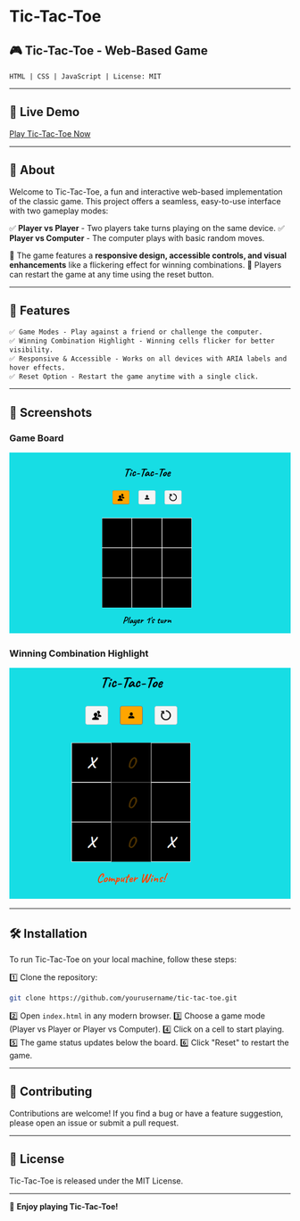 # Tic-Tac-Toe

## 🎮 Tic-Tac-Toe - Web-Based Game

```
HTML | CSS | JavaScript | License: MIT
```

---

## 🔗 Live Demo

[Play Tic-Tac-Toe Now](#)

---

## 🧩 About

Welcome to Tic-Tac-Toe, a fun and interactive web-based implementation of the classic game.
This project offers a seamless, easy-to-use interface with two gameplay modes:

✅ **Player vs Player** - Two players take turns playing on the same device.
✅ **Player vs Computer** - The computer plays with basic random moves.

🎯 The game features a **responsive design, accessible controls, and visual enhancements** like a flickering effect for winning combinations.
🔄 Players can restart the game at any time using the reset button.

---

## 🚀 Features

```
✅ Game Modes - Play against a friend or challenge the computer.
✅ Winning Combination Highlight - Winning cells flicker for better visibility.
✅ Responsive & Accessible - Works on all devices with ARIA labels and hover effects.
✅ Reset Option - Restart the game anytime with a single click.
```

---
## 📸 Screenshots

### Game Board
![Tic-Tac-Toe Game Board](screenshots/Screenshot_1.png)

### Winning Combination Highlight
![Winning Combination](screenshots/Screenshot_2.png)

---

## 🛠️ Installation

To run Tic-Tac-Toe on your local machine, follow these steps:

1️⃣ Clone the repository:
   ```sh
   git clone https://github.com/yourusername/tic-tac-toe.git
   ```
2️⃣ Open `index.html` in any modern browser.
3️⃣ Choose a game mode (Player vs Player or Player vs Computer).
4️⃣ Click on a cell to start playing.
5️⃣ The game status updates below the board.
6️⃣ Click "Reset" to restart the game.

---

## 🤝 Contributing

Contributions are welcome! If you find a bug or have a feature suggestion, please open an issue or submit a pull request.

---

## 📜 License

Tic-Tac-Toe is released under the MIT License.

---

🎉 **Enjoy playing Tic-Tac-Toe!**

